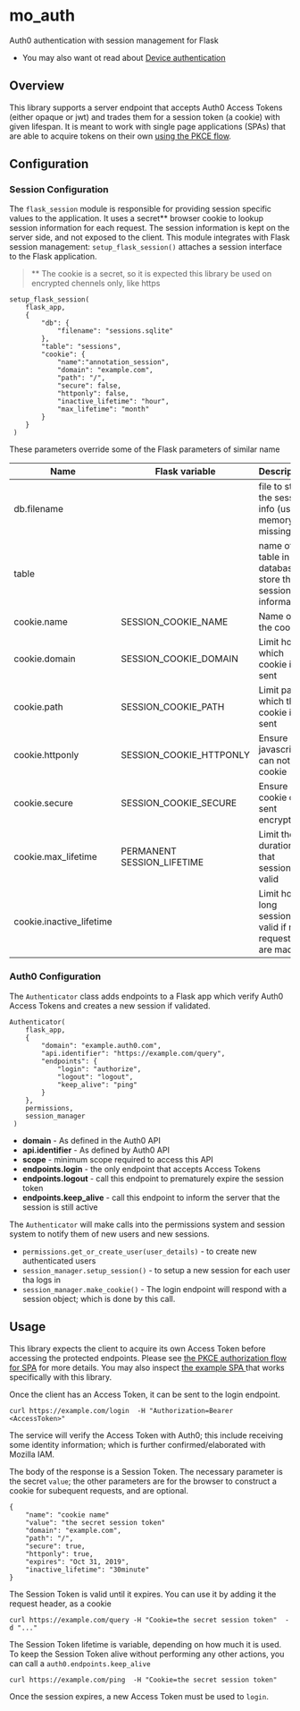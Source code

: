 # mo_auth

Auth0 authentication with session management for Flask

* You may also want ot read about [Device authentication]()


## Overview

This library supports a server endpoint that accepts Auth0 Access Tokens (either opaque or jwt) and trades them for a session token (a cookie) with given lifespan.  It is meant to work with single page applications (SPAs) that are able to acquire tokens on their own [using the PKCE flow](https://auth0.com/docs/flows/guides/auth-code-pkce/call-api-auth-code-pkce).

## Configuration

### Session Configuration

The `flask_session` module is responsible for providing session specific values to the application. It uses a secret** browser cookie to lookup session information for each request.  The session information is kept on the server side, and not exposed to the client.  This module integrates with Flask session management: `setup_flask_session()` attaches a session interface to the Flask application.

> ** The cookie is a secret, so it is expected  this library be used on encrypted chennels only, like https

    setup_flask_session(
        flask_app, 
        {
            "db": {
                "filename": "sessions.sqlite"
            },
            "table": "sessions",
            "cookie": {
                "name":"annotation_session",
                "domain": "example.com",
                "path": "/",
                "secure": false,
                "httponly": false,
                "inactive_lifetime": "hour",
                "max_lifetime": "month"
            }
        }
     )
     
These parameters override some of the Flask parameters of similar name    

|            Name           |   Flask variable      |  Description  |
|---------------------------|-----------------------|---------------|
| db.filename               |                       | file to store the session info (uses memory if missing) |
| table                     |                       | name of the table in the database to store the session information |
| cookie.name               | SESSION_COOKIE_NAME | Name of the cookie
| cookie.domain             | SESSION_COOKIE_DOMAIN | Limit host which cookie is sent |
| cookie.path               | SESSION_COOKIE_PATH | Limit path which the cookie is sent |
| cookie.httponly           | SESSION_COOKIE_HTTPONLY | Ensure javascript can not see cookie |
| cookie.secure             | SESSION_COOKIE_SECURE | Ensure cookie only sent encrypted |
| cookie.max_lifetime       | PERMANENT SESSION_LIFETIME | Limit the duration that session is valid |
| cookie.inactive_lifetime  |                        | Limit how long session is valid if no requests are made |



### Auth0 Configuration

The `Authenticator` class adds endpoints to a Flask app which verify Auth0 Access Tokens and creates a new session if validated. 

    Authenticator(
        flask_app,
        {
            "domain": "example.auth0.com",
            "api.identifier": "https://example.com/query",
            "endpoints": {
                "login": "authorize",
                "logout": "logout",
                "keep_alive": "ping"
            }
        },
        permissions,
        session_manager
     )

* **domain** - As defined in the Auth0 API
* **api.identifier** - As defined by Auth0 API
* **scope** - minimum scope required to access this API
* **endpoints.login** - the only endpoint that accepts Access Tokens
* **endpoints.logout** - call this endpoint to prematurely expire the session token
* **endpoints.keep_alive** - call this endpoint to inform the server that the session is still active

The `Authenticator` will make calls into the permissions system and session system to notify them of new users and new sessions. 

* `permissions.get_or_create_user(user_details)` - to create new authenticated users
* `session_manager.setup_session()` - to setup a new session for each user tha logs in
* `session_manager.make_cookie()` - The login endpoint will respond with a session object; which is done by this call.


## Usage

This library expects the client to acquire its own Access Token before accessing the protected endpoints. Please see [the PKCE authorization flow for SPA](https://auth0.com/docs/flows/guides/auth-code-pkce/call-api-auth-code-pkce) for more details. You may also inspect [the example SPA ](https://github.com/klahnakoski/auth0-spa) that works specifically with this library.

Once the client has an Access Token, it can be sent to the login endpoint.

    curl https://example.com/login  -H "Authorization=Bearer <AccessToken>"

The service will verify the Access Token with Auth0; this include receiving some identity information; which is further confirmed/elaborated with Mozilla IAM. 

The body of the response is a Session Token. The necessary parameter is the secret `value`; the other parameters are for the browser to construct a cookie for subequent requests, and are optional.

    {
        "name": "cookie name"
        "value": "the secret session token"
        "domain": "example.com",
        "path": "/",
        "secure": true,
        "httponly": true,
        "expires": "Oct 31, 2019",
        "inactive_lifetime": "30minute"
    }

The Session Token is valid until it expires. You can use it by adding it the request header, as a cookie

    curl https://example.com/query -H "Cookie=the secret session token"  -d "..."

The Session Token lifetime is variable, depending on how much it is used. To keep the Session Token alive without performing any other actions, you can call a `auth0.endpoints.keep_alive` 

    curl https://example.com/ping  -H "Cookie=the secret session token" 

Once the session expires, a new Access Token must be used to `login`.



